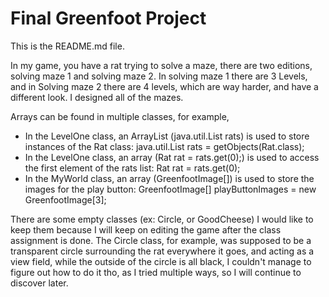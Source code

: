 # Final Greenfoot Project
This is the README.md file.

In my game, you have a rat trying to solve a maze, there are two editions, solving maze 1 and solving maze 2. In solving maze 1 there are 3 Levels, and in Solving maze 2 there are 4 levels, which are way harder, and have a different look. I designed all of the mazes.

Arrays can be found in multiple classes, for example,
- In the LevelOne class, an ArrayList (java.util.List<Rat> rats) is used to store instances of the Rat class:
java.util.List<Rat> rats = getObjects(Rat.class);
- In the LevelOne class, an array (Rat rat = rats.get(0);) is used to access the first element of the rats list:
Rat rat = rats.get(0);
- In the MyWorld class, an array (GreenfootImage[]) is used to store the images for the play button:
GreenfootImage[] playButtonImages = new GreenfootImage[3];


There are some empty classes (ex: Circle, or GoodCheese) I would like to keep them because I will keep on editing the game after the class assignment is done. The Circle class, for example, was supposed to be a transparent circle surrounding the rat everywhere it goes, and acting as a view field, while the outside of the circle is all black, I couldn't manage to figure out how to do it tho, as I tried multiple ways, so I will continue to discover later.

